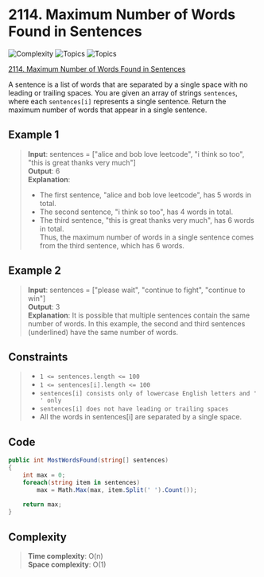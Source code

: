 # 2114. Maximum Number of Words Found in Sentences

![Complexity](https://img.shields.io/badge/easy-green)
![Topics](https://img.shields.io/badge/array-blue)
![Topics](https://img.shields.io/badge/string-blue)

[2114. Maximum Number of Words Found in Sentences](https://leetcode.com/problems/maximum-number-of-words-found-in-sentences/description/)

A sentence is a list of words that are separated by a single space with no leading or trailing spaces.
You are given an array of strings `sentences`, where each `sentences[i]` represents a single sentence.
Return the maximum number of words that appear in a single sentence.

## Example 1

> **Input**: sentences = ["alice and bob love leetcode", "i think so too", "this is great thanks very much"]  
> **Output**: 6  
> **Explanation**:  
> - The first sentence, "alice and bob love leetcode", has 5 words in total.  
> - The second sentence, "i think so too", has 4 words in total.  
> - The third sentence, "this is great thanks very much", has 6 words in total.  
> Thus, the maximum number of words in a single sentence comes from the third sentence, which has 6 words.

## Example 2

> **Input**: sentences = ["please wait", "continue to fight", "continue to win"]  
> **Output**: 3  
> **Explanation**: It is possible that multiple sentences contain the same number of words.
> In this example, the second and third sentences (underlined) have the same number of words.

## Constraints

> - `1 <= sentences.length <= 100`  
> - `1 <= sentences[i].length <= 100`  
> - `sentences[i] consists only of lowercase English letters and ' ' only`  
> - `sentences[i] does not have leading or trailing spaces`  
> - All the words in sentences[i] are separated by a single space.

## Code

```csharp
public int MostWordsFound(string[] sentences)
{
    int max = 0;
    foreach(string item in sentences)
        max = Math.Max(max, item.Split(' ').Count());
    
    return max;
}
```

## Complexity

> **Time complexity**: O(n)  
> **Space complexity**: O(1)